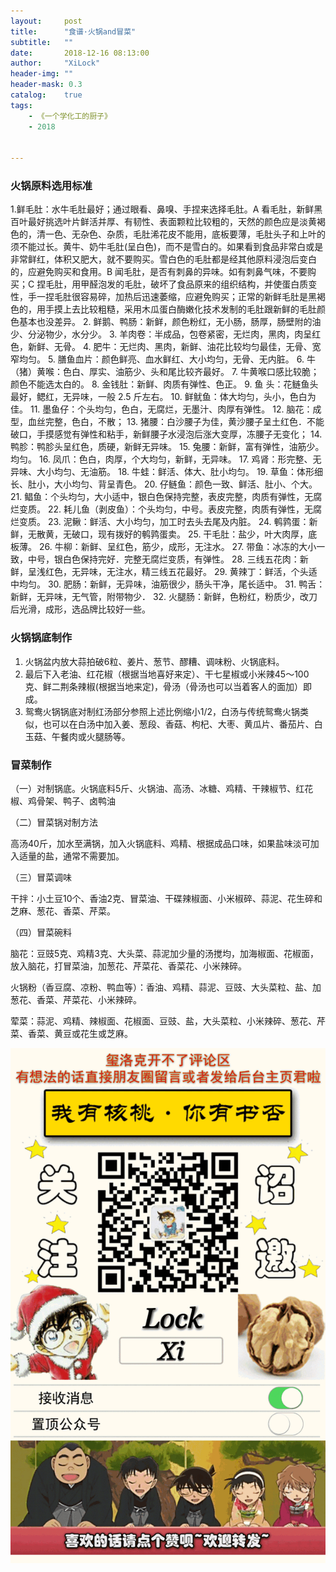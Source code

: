 ```yaml
---
layout:     post
title:      "食谱·火锅and冒菜"
subtitle:   ""
date:       2018-12-16 08:13:00
author:     "XiLock"
header-img: ""
header-mask: 0.3
catalog:    true
tags:
    - 《一个学化工的厨子》
    - 2018


---
```

### 火锅原料选用标准
1.鲜毛肚：水牛毛肚最好；通过眼看、鼻嗅、手捏来选择毛肚。A 看毛肚，新鲜黑百叶最好挑选叶片鲜活并厚、有韧性、表面颗粒比较粗的，天然的颜色应是淡黄褐色的，清一色、无杂色、杂质，毛肚浠花皮不能用，底板要薄，毛肚头子和上叶的须不能过长。黄牛、奶牛毛肚(呈白色)，而不是雪白的。如果看到食品非常白或是非常鲜红，体积又肥大，就不要购买。雪白色的毛肚都是经其他原料浸泡后变白的，应避免购买和食用。B 闻毛肚，是否有刺鼻的异味。如有刺鼻气味，不要购买；C 捏毛肚，用甲醛泡发的毛肚，破坏了食品原来的组织结构，并使蛋白质变性，手一捏毛肚很容易碎，加热后迅速萎缩，应避免购买；正常的新鲜毛肚是黑褐色的，用手摸上去比较粗糙，采用木瓜蛋白酶嫩化技术发制的毛肚跟新鲜的毛肚颜色基本也没差异。
2. 鲜鹅、鸭肠：新鲜，颜色粉红，无小肠，肠厚，肠壁附的油少、分泌物少，水分少。
3. 羊肉卷：半成品，包卷紧密，无烂肉，黑肉，肉呈红色，新鲜、无骨。
4. 肥牛：无烂肉、黑肉，新鲜、油花比较均匀最佳，无骨、宽窄均匀。
5. 膳鱼血片：颜色鲜亮、血水鲜红、大小均匀，无骨、无内脏。
6. 牛（猪）黄喉：色白、厚实、油筋少、头和尾比较齐最好。
7. 牛黄喉口感比较脆；颜色不能选太白的。
8. 金钱肚：新鲜、肉质有弹性、色正。
9. 鱼 头：花鲢鱼头最好，鳃红，无异味，一般 2.5 斤左右。
10. 鲜鱿鱼：体大均匀，头小，色白为佳。
11. 墨鱼仔：个头均匀，色白，无腐烂，无墨汁、肉厚有弹性。
12. 脑花：成型，血丝完整，色白，不散；
13. 猪腰：白沙腰子为佳，黄沙腰子呈土红色．不能破口，手摸感觉有弹性和粘手，新鲜腰子水浸泡后涨大变厚，冻腰子无变化；
14. 鸭胗：鸭胗头呈红色，质硬，新鲜无异味。
15. 兔腰：新鲜，富有弹性，油筋少。均匀。
16. 凤爪：色白，肉厚，个大均匀，新鲜，无异味。
17. 鸡肾：形完整、无异味、大小均匀、无油筋。
18. 牛蛙：鲜活、体大、肚小均匀。
19. 草鱼：体形细长、肚小，大小均匀、背呈青色。
20. 仔鲢鱼：颜色一致、鲜活、肚小、个大。
21. 鲳鱼：个头均匀，大小适中，银白色保持完整，表皮完整，肉质有弹性，无腐烂变质。
22. 耗儿鱼（剥皮鱼）：个头均匀，中号。表皮完整，肉质有弹性，无腐烂变质。
23. 泥鳅：鲜活、大小均匀，加工时去头去尾及内脏。
24. 鹌鹑蛋：新鲜，无散黄，无破口，现有拨好的鹌鹑蛋卖。
25. 干毛肚：盐少，叶大肉厚，底板薄。
26. 牛柳：新鲜、呈红色，筋少，成形，无注水。
27. 带鱼：冰冻的大小一致，中号，银白色保持完好．完整无腐烂变质，有弹性。
28. 三线五花肉：新鲜，呈浅红色，无异味，无注水，精三线五花最好。
29. 黄辣丁：鲜活，个头适中均匀。
30. 肥肠：新鲜，无异味，油筋很少，肠头干净，尾长适中。
31. 鸭舌：新鲜，无异味，无气管，附带物少．
32. 火腿肠：新鲜，色粉红，粉质少，改刀后光滑，成形，选品牌比较好一些。

### 火锅锅底制作
1. 火锅盆内放大蒜拍破6粒、姜片、葱节、醪糟、调味粉、火锅底料。
2. 最后下入老油、红花椒（根据当地喜好来定）、干七星椒或小米辣45～100克、鲜二荆条辣椒(根据当地来定)，骨汤（骨汤也可以当着客人的面加）即成。
3. 鸳鸯火锅锅底对制红汤部分参照上述比例缩小1/2，白汤与传统鸳鸯火锅类似，也可以在白汤中加入姜、葱段、香菇、枸杞、大枣、黄瓜片、番茄片、白玉菇、午餐肉或火腿肠等。

### 冒菜制作
（一）对制锅底。火锅底料5斤、火锅油、高汤、冰糖、鸡精、干辣椒节、红花椒、鸡骨架、鸭子、卤鸭油

（二）冒菜锅对制方法

高汤40斤，加水至满锅，加入火锅底料、鸡精、根据成品口味，如果盐味淡可加入适量的盐，通常不需要加。

（三）冒菜调味

干拌：小土豆10个、香油2克、冒菜油、干碟辣椒面、小米椒碎、蒜泥、花生碎和芝麻、葱花、香菜、芹菜。

（四）冒菜碗料

脑花：豆豉5克、鸡精3克、大头菜、蒜泥加少量的汤搅均，加海椒面、花椒面，放入脑花，打冒菜油，加葱花、芹菜花、香菜花、小米辣碎。

火锅粉（香豆腐、凉粉、鸭血等）：香油、鸡精、蒜泥、豆豉、大头菜粒、盐、加葱花、香菜、芹菜花、小米辣碎。

荤菜：蒜泥、鸡精、辣椒面、花椒面、豆豉、盐，大头菜粒、小米辣碎、葱花、芹菜、香菜、黄豆或花生或芝麻。

![](/img/wc-tail.GIF)
